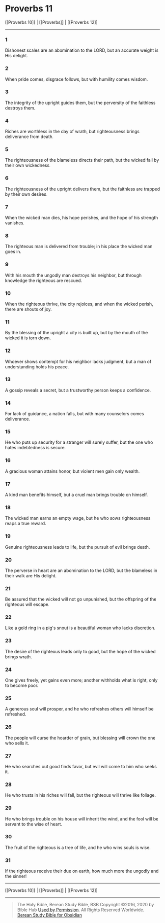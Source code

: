 # Proverbs 11

[[Proverbs 10]] | [[Proverbs]] | [[Proverbs 12]]

---

### 1
Dishonest scales are an abomination to the LORD, but an accurate weight is His delight.

### 2
When pride comes, disgrace follows, but with humility comes wisdom.

### 3
The integrity of the upright guides them, but the perversity of the faithless destroys them.

### 4
Riches are worthless in the day of wrath, but righteousness brings deliverance from death.

### 5
The righteousness of the blameless directs their path, but the wicked fall by their own wickedness.

### 6
The righteousness of the upright delivers them, but the faithless are trapped by their own desires.

### 7
When the wicked man dies, his hope perishes, and the hope of his strength vanishes.

### 8
The righteous man is delivered from trouble; in his place the wicked man goes in.

### 9
With his mouth the ungodly man destroys his neighbor, but through knowledge the righteous are rescued.

### 10
When the righteous thrive, the city rejoices, and when the wicked perish, there are shouts of joy.

### 11
By the blessing of the upright a city is built up, but by the mouth of the wicked it is torn down.

### 12
Whoever shows contempt for his neighbor lacks judgment, but a man of understanding holds his peace.

### 13
A gossip reveals a secret, but a trustworthy person keeps a confidence.

### 14
For lack of guidance, a nation falls, but with many counselors comes deliverance.

### 15
He who puts up security for a stranger will surely suffer, but the one who hates indebtedness is secure.

### 16
A gracious woman attains honor, but violent men gain only wealth.

### 17
A kind man benefits himself, but a cruel man brings trouble on himself.

### 18
The wicked man earns an empty wage, but he who sows righteousness reaps a true reward.

### 19
Genuine righteousness leads to life, but the pursuit of evil brings death.

### 20
The perverse in heart are an abomination to the LORD, but the blameless in their walk are His delight.

### 21
Be assured that the wicked will not go unpunished, but the offspring of the righteous will escape.

### 22
Like a gold ring in a pig's snout is a beautiful woman who lacks discretion.

### 23
The desire of the righteous leads only to good, but the hope of the wicked brings wrath.

### 24
One gives freely, yet gains even more; another withholds what is right, only to become poor.

### 25
A generous soul will prosper, and he who refreshes others will himself be refreshed.

### 26
The people will curse the hoarder of grain, but blessing will crown the one who sells it.

### 27
He who searches out good finds favor, but evil will come to him who seeks it.

### 28
He who trusts in his riches will fall, but the righteous will thrive like foliage.

### 29
He who brings trouble on his house will inherit the wind, and the fool will be servant to the wise of heart.

### 30
The fruit of the righteous is a tree of life, and he who wins souls is wise.

### 31
If the righteous receive their due on earth, how much more the ungodly and the sinner!

---

[[Proverbs 10]] | [[Proverbs]] | [[Proverbs 12]]

---

> The Holy Bible, Berean Study Bible, BSB
> Copyright &copy;2016, 2020 by Bible Hub
> [Used by Permission](https://berean.bible/terms.htm). All Rights Reserved Worldwide.
> [Berean Study Bible for Obsidian](https://github.com/gapmiss/berean-study-bible-for-obsidian)

